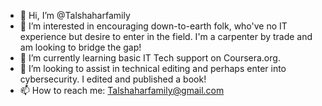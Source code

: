 - 👋 Hi, I’m @Talshaharfamily
- 👀 I’m interested in encouraging down-to-earth folk, who've no IT experience but desire to enter in the field. I'm a carpenter by trade and am looking to bridge the gap!
- 🌱 I’m currently learning basic IT Tech support on Coursera.org.
- 💞️ I’m looking to assist in technical editing and perhaps enter into cybersecurity. I edited and published a book! 
- 📫 How to reach me: Talshaharfamily@gmail.com

<!---
Talshaharfamily/Talshaharfamily is a ✨ special ✨ repository because its `README.md` (this file) appears on your GitHub profile.
You can click the Preview link to take a look at your changes.
--->
